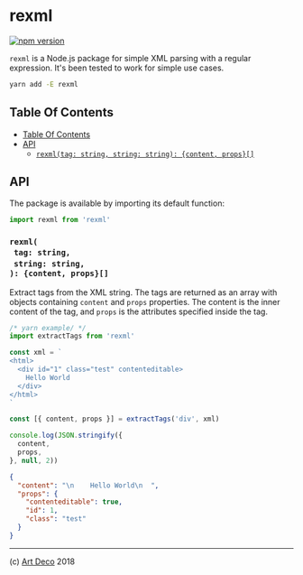 # rexml

[![npm version](https://badge.fury.io/js/rexml.svg)](https://npmjs.org/package/rexml)

`rexml` is a Node.js package for simple XML parsing with a regular expression. It's been tested to work for simple use cases.

```sh
yarn add -E rexml
```

## Table Of Contents

- [Table Of Contents](#table-of-contents)
- [API](#api)
  * [`rexml(tag: string, string: string): {content, props}[]`](#rexmltag-stringstring-string-content-props)

## API

The package is available by importing its default function:

```js
import rexml from 'rexml'
```

### `rexml(`<br/>&nbsp;&nbsp;`tag: string,`<br/>&nbsp;&nbsp;`string: string,`<br/>`): {content, props}[]`

Extract tags from the XML string. The tags are returned as an array with objects containing `content` and `props` properties. The content is the inner content of the tag, and `props` is the attributes specified inside the tag.

```javascript
/* yarn example/ */
import extractTags from 'rexml'

const xml = `
<html>
  <div id="1" class="test" contenteditable>
    Hello World
  </div>
</html>
`

const [{ content, props }] = extractTags('div', xml)

console.log(JSON.stringify({
  content,
  props,
}, null, 2))
```

```json
{
  "content": "\n    Hello World\n  ",
  "props": {
    "contenteditable": true,
    "id": 1,
    "class": "test"
  }
}
```

---

(c) [Art Deco][1] 2018

[1]: https://artdeco.bz
